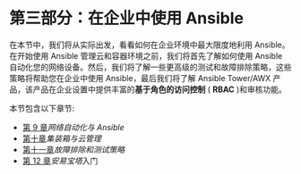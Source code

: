 # 第三部分：在企业中使用 Ansible

在本节中，我们将从实际出发，看看如何在企业环境中最大限度地利用 Ansible。在开始使用 Ansible 管理云和容器环境之前，我们将首先了解如何使用 Ansible 自动化您的网络设备。然后，我们将了解一些更高级的测试和故障排除策略，这些策略将帮助您在企业中使用 Ansible，最后我们将了解 Ansible Tower/AWX 产品，该产品在企业设置中提供丰富的**基于角色的访问控制** ( **RBAC** )和审核功能。

本节包含以下章节:

*   [第 9 章](09.html)*网络自动化与 Ansible*
*   [第十章](10.html)*集装箱与云管理*
*   [第十一章](11.html)*故障排除和测试策略*
*   [第 12 章](12.html)*安易宝塔*入门